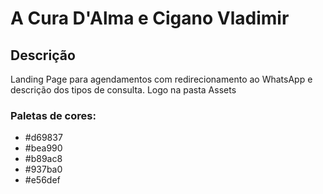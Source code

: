 # A Cura D'Alma e Cigano Vladimir

## Descrição
Landing Page para agendamentos com redirecionamento ao WhatsApp e descrição dos tipos
de consulta. Logo na pasta Assets

### Paletas de cores:
- #d69837
- #bea990
- #b89ac8
- #937ba0
- #e56def